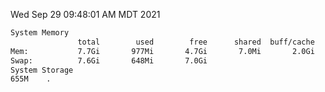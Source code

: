 Wed Sep 29 09:48:01 AM MDT 2021
```bash
System Memory
               total        used        free      shared  buff/cache   available
Mem:           7.7Gi       977Mi       4.7Gi       7.0Mi       2.0Gi       6.4Gi
Swap:          7.6Gi       648Mi       7.0Gi
System Storage
655M	.
```
